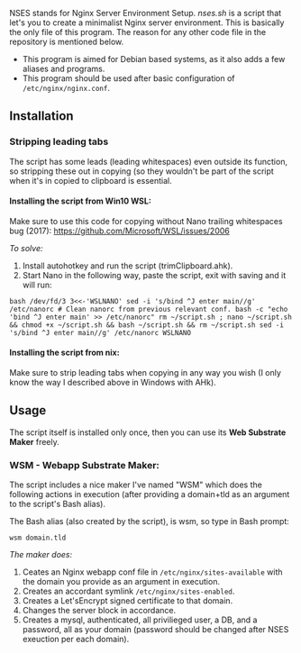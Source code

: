 NSES stands for Nginx Server Environment Setup. *nses.sh* is a script that let's you to create a minimalist Nginx server environment. This is basically the only file of this program. The reason for any other code file in the repository is mentioned below.

* This program is aimed for Debian based systems, as it also adds a few aliases and programs.
* This program should be used after basic configuration of `/etc/nginx/nginx.conf`.

## Installation

### Stripping leading tabs

The script has some leads (leading whitespaces) even outside its function, so stripping these out in copying (so they wouldn't be part of the script when it's in copied to clipboard is essential.

#### Installing the script from Win10 WSL:

Make sure to use this code for copying without Nano trailing whitespaces bug (2017):
https://github.com/Microsoft/WSL/issues/2006

*To solve:*

1. Install autohotkey and run the script (trimClipboard.ahk).
2. Start Nano in the following way, paste the script, exit with saving and it will run:

`
bash /dev/fd/3 3<<-'WSLNANO'
	sed -i 's/bind ^J enter main//g' /etc/nanorc # Clean nanorc from previous relevant conf.
	bash -c "echo 'bind ^J enter main' >> /etc/nanorc"
	rm ~/script.sh ; nano ~/script.sh && chmod +x ~/script.sh && bash ~/script.sh && rm ~/script.sh
	sed -i 's/bind ^J enter main//g' /etc/nanorc
WSLNANO
`
#### Installing the script from nix:

Make sure to strip leading tabs when copying in any way you wish (I only know the way I described above in Windows with AHk).

## Usage

The script itself is installed only once, then you can use its **Web Substrate Maker** freely.

### WSM - Webapp Substrate Maker: ###

The script includes a nice maker I've named "WSM" which does the following actions in execution (after providing a domain+tld as an argument to the script's Bash alias).

The Bash alias (also created by the script), is wsm, so type in Bash prompt:

`wsm domain.tld`

*The maker does:*

1. Ceates an Nginx webapp conf file in `/etc/nginx/sites-available` with the domain you provide as an argument in execution.
2. Creates an accordant symlink `/etc/nginx/sites-enabled`.
2. Creates a Let'sEncrypt signed certificate to that domain.
3. Changes the server block in accordance.
4. Creates a mysql, authenticated, all privilieged user, a DB, and a password, all as your domain (password should be changed after NSES exeuction per each domain).
